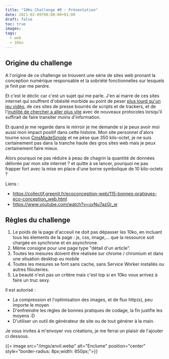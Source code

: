 ```yaml
---
title: "10Ko Challenge #0 : Présentation"
date: 2021-02-09T00:00:00+01:00
draft: false
toc: true
images:
tags:
  - web
  - 10ko
---
```


## Origine du challenge

A l'origine de ce challenge se trouvent une série de sites web pronant la conception numérique responsable et la sobriété fonctionnelles sur lesquels je finit par me perdre. 

Et c'est le déclic car c'est un sujet qui me parle. J'en ai marre de ces sites internet qui souffrent d'obésité morbide au point de peser [plus lourd qu'un jeu vidéo](https://twitter.com/xbs/status/722461988283105280), de ces sites de presse bourrés de scripts et de trackers, et de l'[inutilité de chercher a aller plus vite](https://www.greenit.fr/2020/07/13/5g-quels-seront-les-impacts-environnementaux/) avec de nouveaux protocoles lorsqu'il suffirait de faire transiter moins d'information.

Et quand je me regarde dans le mirroir je me demande si je peux avoir moi aussi mon impact positif dans cette histoire. Mon site personnel d'alors tourne sous [CmsMadeSimple](https://www.cmsmadesimple.org/) et ne pèse que 350 kilo-octet, je ne suis certainement pas dans la tranche haute des gros sites web mais je peux certainement faire mieux.

Alors pourquoi ne pas réduire à peau de chagrin la quantité de données délivrée par mon site internet ? et quitte à se lancer, pourquoi ne pas frapper fort avec la mise en place d'une borne symbolique de 10 kilo-octets ?

Liens : 
- https://collectif.greenit.fr/ecoconception-web/115-bonnes-pratiques-eco-conception_web.html
- https://www.youtube.com/watch?v=uyNu7azGr_w

## Règles du challenge

 1. Le poids de la page d'acceuil ne doit pas dépasser les 10ko, en incluant tous les élements de la page : js, css, image,... que la ressource soit chargée en synchrone et en asynchrone.
 2. Même consigne pour une page type "détail d'un article".
 3. Toutes les mesures doivent être réalisée sur chrome / chromium et dans une situation desktop ou mobile
 4. Toutes les mesures se font sans cache, sans Service Worker installés ou autres filouteries.
 3. La beauté n'est pas un critère mais c'est top si en 10ko vous arrivez à faire un truc sexy.

 Il est autorisé : 
 - La compression et l'optimisation des images, et de flux http(s), peu importe le moyen
 - D'enfreindre les règles de bonnes pratiques de codage, la fin justifie les moyens :D
 - D'utiliser un outil de générateur de site ou de tout générer à la main.

 Je vous invites à m'envoyer vos créations, je me ferrai un plaisir de l'ajouter ci dessous.

{{< image src="/imgs/anvil.webp" alt="Enclume" position="center" style="border-radius: 8px;width: 650px;">}}